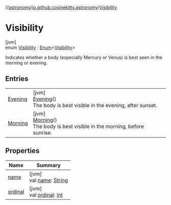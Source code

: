 //[astronomy](../../../index.md)/[io.github.cosinekitty.astronomy](../index.md)/[Visibility](index.md)

# Visibility

[jvm]\
enum [Visibility](index.md) : [Enum](https://kotlinlang.org/api/latest/jvm/stdlib/kotlin/-enum/index.html)&lt;[Visibility](index.md)&gt; 

Indicates whether a body (especially Mercury or Venus) is best seen in the morning or evening.

## Entries

| | |
|---|---|
| [Evening](-evening/index.md) | [jvm]<br>[Evening](-evening/index.md)()<br>The body is best visible in the evening, after sunset. |
| [Morning](-morning/index.md) | [jvm]<br>[Morning](-morning/index.md)()<br>The body is best visible in the morning, before sunrise. |

## Properties

| Name | Summary |
|---|---|
| [name](../-node-event-kind/-invalid/index.md#-372974862%2FProperties%2F-1216412040) | [jvm]<br>val [name](../-node-event-kind/-invalid/index.md#-372974862%2FProperties%2F-1216412040): [String](https://kotlinlang.org/api/latest/jvm/stdlib/kotlin/-string/index.html) |
| [ordinal](../-node-event-kind/-invalid/index.md#-739389684%2FProperties%2F-1216412040) | [jvm]<br>val [ordinal](../-node-event-kind/-invalid/index.md#-739389684%2FProperties%2F-1216412040): [Int](https://kotlinlang.org/api/latest/jvm/stdlib/kotlin/-int/index.html) |
